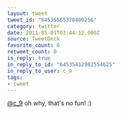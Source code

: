 ```yaml
---
layout: tweet
tweet_id: "64535565378400256"
category: twitter
date: 2011-05-01T03:44:12.000Z
source: TweetDeck
favorite_count: 0
retweet_count: 0
is_reply: true
in_reply_to_id: "64535412982554625"
in_reply_to_user: c_9
tags:
- tweet
---
```


[@c_9](https://twitter.com/@c_9) oh why, that's no fun! :)
